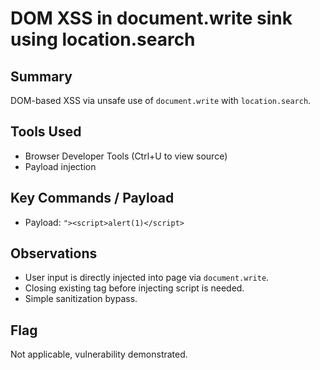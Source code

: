 # DOM XSS in document.write sink using location.search

## Summary
DOM-based XSS via unsafe use of `document.write` with `location.search`.

## Tools Used
- Browser Developer Tools (Ctrl+U to view source)
- Payload injection

## Key Commands / Payload
- Payload: `"><script>alert(1)</script>`

## Observations
- User input is directly injected into page via `document.write`.
- Closing existing tag before injecting script is needed.
- Simple sanitization bypass.

## Flag
Not applicable, vulnerability demonstrated.
